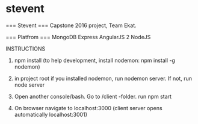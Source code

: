 # stevent
=== Stevent === Capstone 2016 project, Team Ekat.

=== Platfrom ===
MongoDB
Express
AngularJS 2
NodeJS

INSTRUCTIONS
1. npm install
(to help development, install nodemon: npm install -g nodemon)
2. in project root if you installed nodemon, run nodemon server. If not, run node server

3. Open another console/bash. Go to /client -folder. run npm start

4. On browser navigate to localhost:3000 (client server opens automatically localhost:3001)

